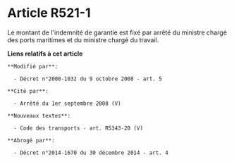 # Article R521-1

Le montant de l'indemnité de garantie est fixé par arrêté du ministre chargé des ports maritimes et du ministre chargé du
travail.

**Liens relatifs à cet article**

	**Modifié par**:

	  - Décret n°2008-1032 du 9 octobre 2008 - art. 5

	**Cité par**:

	  - Arrêté du 1er septembre 2008 (V)

	**Nouveaux textes**:

	  - Code des transports - art. R5343-20 (V)

	**Abrogé par**:

	  - Décret n°2014-1670 du 30 décembre 2014 - art. 4
